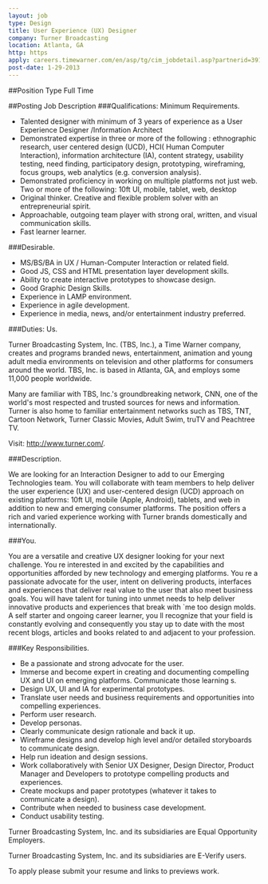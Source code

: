 ```yaml
---
layout: job
type: Design
title: User Experience (UX) Designer
company: Turner Broadcasting
location: Atlanta, GA
http: https
apply: careers.timewarner.com/en/asp/tg/cim_jobdetail.asp?partnerid=391&siteid=36&AReq=134656BR
post-date: 1-29-2013
---
```


##Position Type
Full Time

##Posting Job Description
###Qualifications: Minimum Requirements.

* Talented designer with minimum of 3 years of experience as a User Experience Designer /Information Architect
* Demonstrated expertise in three or more of the following : ethnographic research, user centered design (UCD), HCI( Human Computer Interaction), information architecture (IA), content strategy, usability testing, need finding, participatory design, prototyping, wireframing, focus groups, web analytics (e.g. conversion analysis).
* Demonstrated proficiency in working on multiple platforms not just web. Two or more of the following: 10ft UI, mobile, tablet, web, desktop
* Original thinker. Creative and flexible problem solver with an entrepreneurial spirit.
* Approachable, outgoing team player with strong oral, written, and visual communication skills.
* Fast learner learner.


###Desirable.

* MS/BS/BA in UX / Human-Computer Interaction or related field.
* Good JS, CSS and HTML presentation layer development skills.
* Ability to create interactive prototypes to showcase design.
* Good Graphic Design Skills.
* Experience in LAMP environment.
* Experience in agile development.
* Experience in media, news, and/or entertainment industry preferred.

###Duties: Us.

Turner Broadcasting System, Inc. (TBS, Inc.), a Time Warner company, creates and programs branded news, entertainment, animation and young adult media environments on television and other platforms for consumers around the world. TBS, Inc. is based in Atlanta, GA, and employs some 11,000 people worldwide.

Many are familiar with TBS, Inc.'s groundbreaking network, CNN, one of the world's most respected and trusted sources for news and information. Turner is also home to familiar entertainment networks such as TBS, TNT, Cartoon Network, Turner Classic Movies, Adult Swim, truTV and Peachtree TV.

Visit: <http://www.turner.com/>.


###Description.

We are looking for an Interaction Designer to add to our Emerging Technologies team. You will collaborate with team members to help deliver the user experience (UX) and user-centered design (UCD) approach on existing platforms: 10ft UI, mobile (Apple, Android), tablets, and web in addition to new and emerging consumer platforms. The position offers a rich and varied experience working with Turner brands domestically and internationally.


###You.

You are a versatile and creative UX designer looking for your next challenge. You re interested in and excited by the capabilities and opportunities afforded by new technology and emerging platforms. You re a passionate advocate for the user, intent on delivering products, interfaces and experiences that deliver real value to the user that also meet business goals. You will have talent for tuning into unmet needs to help deliver innovative products and experiences that break with `me too design molds. A self starter and ongoing career learner, you ll recognize that your field is constantly evolving and consequently you stay up to date with the most recent blogs, articles and books related to and adjacent to your profession.


###Key Responsibilities.

* Be a passionate and strong advocate for the user.
* Immerse and become expert in creating and documenting compelling UX and UI on emerging platforms. Communicate those learning s.
* Design UX, UI and IA for experimental prototypes.
* Translate user needs and business requirements and opportunities into compelling experiences.
* Perform user research.
* Develop personas.
* Clearly communicate design rationale and back it up.
* Wireframe designs and develop high level and/or detailed storyboards to communicate design.
* Help run ideation and design sessions.
* Work collaboratively with Senior UX Designer, Design Director, Product Manager and Developers to prototype compelling products and experiences.
* Create mockups and paper prototypes (whatever it takes to communicate a design).
* Contribute when needed to business case development.
* Conduct usability testing.

Turner Broadcasting System, Inc. and its subsidiaries are Equal Opportunity Employers.

Turner Broadcasting System, Inc. and its subsidiaries are E-Verify users.

To apply please submit your resume and links to previews work.